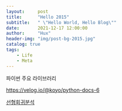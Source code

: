 ```yaml
---
layout:     post
title:      "Hello 2015"
subtitle:   " \"Hello World, Hello Blog\""
date:       2021-12-17 12:00:00
author:     "Hux"
header-img: "img/post-bg-2015.jpg"
catalog: true
tags:
    - Life
    - Meta
---
```


파이썬 주요 라이브러리

https://velog.io/@koyo/python-docs-6

[선형회귀분석](https://blog.naver.com/PostView.naver?blogId=paperfactor_ceo&logNo=222212441873&categoryNo=12&parentCategoryNo=0&viewDate=¤tPage=2&postListTopCurrentPage=&from=postList&userTopListOpen=true&userTopListCount=5&userTopListManageOpen=false&userTopListCurrentPage=2)
